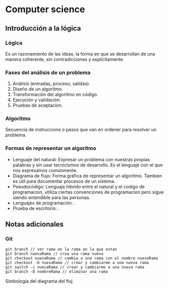 
# Computer science

## Introducción a la lógica

### Lógica

Es un razonamiento de las ideas, la forma en que se desarrollan de una manera coherente, sin contradicciones y explicitamente.

### **Fases del análisis de un problema**

1. Análisis (entradas, proceso, salidas).
2. Diseño de un algoritmo.
3. Transformación del algoritmo en código.
4. Ejecución y validación.
5. Pruebas de aceptación.

### Algoritmo

Secuencia de instruccions o pasos que van en ordener para resolver un problema.

### Formas de representar un algoritmo

* Lenguaje del natural: Expresar un problema con nuestras propias palabras y sin usar tecnicismos de desarrollo. Es el lenguaje con el que nos expresamos comúnmente.
* Diagrama de flujo: Forma gráfica de representar un algoritmo. Tambien es util para documentar procesos de un sistema.
* Pseudocódigo: Lenguaje hibrido entre el natural y el codigo de programacion, utiliza ciertas convenciones de programacion pero sigue siendo entendible para las personas.
* Lenguajes de programación: .
* Prueba de escritorio: .

## Notas adicionales

### Git

```
git branch // ver rama en la rama en la que estan
git branch nuevaRama // crea una rama nueva
git checkout nuevaRama // cambia a una rama con el nombre nuevaRama
git checkout -b nuevaRama // crear y cambiarme a una nueva rama
git switch -c nuevaRama // crear y cambiarme a una nueva rama
git branch -D nombreRama // eliminar una rama 
```

Simbologia del diagrama del fluj

